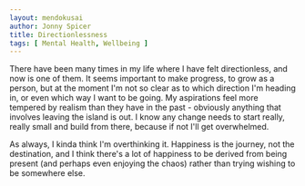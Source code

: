 ```yaml
---
layout: mendokusai
author: Jonny Spicer
title: Directionlessness
tags: [ Mental Health, Wellbeing ]
---
```

There have been many times in my life where I have felt directionless, and now is one of them. It seems important to make progress, to grow as a person, but at the moment I'm not so
clear as to which direction I'm heading in, or even which way I want to be going. My aspirations feel more tempered by realism than they have in the past - obviously anything that
involves leaving the island is out. I know any change needs to start really, really small and build from there, because if not I'll get overwhelmed.

As always, I kinda think I'm overthinking it. Happiness is the journey, not the destination, and I think there's a lot of happiness to be derived from being present (and perhaps
even enjoying the chaos) rather than trying wishing to be somewhere else.
